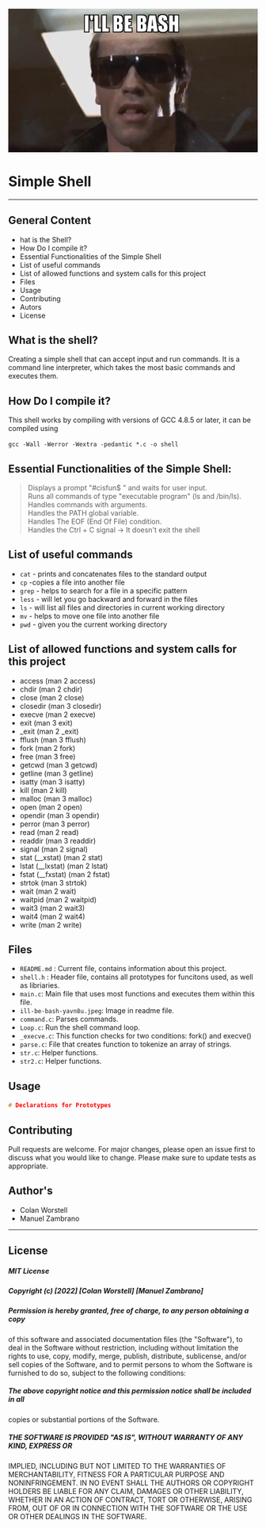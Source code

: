 ![Shell](https://github.com/ColanWorstellProgramming/holbertonschool-simple_shell/blob/master/ill-be-bash-yavn8u.jpeg) <br>
# Simple Shell
****

## General Content

* hat is the Shell?
* How Do I compile it?
* Essential Functionalities of the Simple Shell
* List of useful commands
* List of allowed functions and system calls for this project
* Files
* Usage
* Contributing
* Autors
* License

## What is the shell?

Creating a simple shell that can accept input and run commands.
It is a command line interpreter, which takes the most basic commands and executes them. 

## How Do I compile it?

This shell works by compiling with versions of GCC 4.8.5 or later, it can be compiled
using 

`gcc -Wall -Werror -Wextra -pedantic *.c -o shell`


## Essential Functionalities of the Simple Shell:

> Displays a prompt "#cisfun$ " and waits for user input.\
> Runs all commands of type "executable program" (ls and /bin/ls).\
> Handles commands with arguments.\
> Handles the PATH global variable.\
> Handles The EOF (End Of File) condition.\
> Handles the Ctrl + C signal -> It doesn't exit the shell


## List of useful commands

* `cat` - prints and concatenates files to the standard output
* `cp` -copies a file into another file
* `grep` - helps to search for a file in a specific pattern
* `less` - will let you go backward and forward in the files
* `ls` - will list all files and directories in current working directory
* `mv` - helps to move one file into another file
* `pwd` - given you the current working directory


## List of allowed functions and system calls for this project
 - access (man 2 access)
 - chdir (man 2 chdir)
 - close (man 2 close)
 - closedir (man 3 closedir)
 - execve (man 2 execve)
 - exit (man 3 exit)
 - _exit (man 2 _exit)
 - fflush (man 3 fflush)
 - fork (man 2 fork)
 - free (man 3 free)
 - getcwd (man 3 getcwd)
 - getline (man 3 getline)
 - isatty (man 3 isatty)
 - kill (man 2 kill)
 - malloc (man 3 malloc)
 - open (man 2 open)
 - opendir (man 3 opendir)
 - perror (man 3 perror)
 - read (man 2 read)
 - readdir (man 3 readdir)
 - signal (man 2 signal)
 - stat (__xstat) (man 2 stat)
 - lstat (__lxstat) (man 2 lstat)
 - fstat (__fxstat) (man 2 fstat)
 - strtok (man 3 strtok)
 - wait (man 2 wait)
 - waitpid (man 2 waitpid)
 - wait3 (man 2 wait3)
 - wait4 (man 2 wait4)
 - write (man 2 write)



## Files

* `README.md` : Current file, contains information about this project.
* `shell.h` : Header file, contains all prototypes for funcitons used, as well as libriaries.
* `main.c`: Main file that uses most functions and executes them within this file.
* `ill-be-bash-yavn8u.jpeg`: Image in readme file.
* `command.c`: Parses commands.
* `Loop.c`: Run the shell command loop.
* `_execve.c`: This function checks for two conditions: fork() and execve()
* `parse.c`: File that creates function to tokenize an array of strings.
* `str.c`: Helper functions.
* `str2.c`: Helper functions.

## Usage

```c
# Declarations for Prototypes

```

## Contributing

Pull requests are welcome. For major changes, please open an issue first
to discuss what you would like to change.
Please make sure to update tests as appropriate.

## Author's

- Colan Worstell
- Manuel Zambrano

****
## License

##### MIT License
##### Copyright (c) [2022] [Colan Worstell] [Manuel Zambrano]
##### Permission is hereby granted, free of charge, to any person obtaining a copy
of this software and associated documentation files (the "Software"), to deal
in the Software without restriction, including without limitation the rights
to use, copy, modify, merge, publish, distribute, sublicense, and/or sell
copies of the Software, and to permit persons to whom the Software is
furnished to do so, subject to the following conditions:
##### The above copyright notice and this permission notice shall be included in all
copies or substantial portions of the Software.

##### THE SOFTWARE IS PROVIDED "AS IS", WITHOUT WARRANTY OF ANY KIND, EXPRESS OR
IMPLIED, INCLUDING BUT NOT LIMITED TO THE WARRANTIES OF MERCHANTABILITY,
FITNESS FOR A PARTICULAR PURPOSE AND NONINFRINGEMENT. IN NO EVENT SHALL THE
AUTHORS OR COPYRIGHT HOLDERS BE LIABLE FOR ANY CLAIM, DAMAGES OR OTHER
LIABILITY, WHETHER IN AN ACTION OF CONTRACT, TORT OR OTHERWISE, ARISING FROM,
OUT OF OR IN CONNECTION WITH THE SOFTWARE OR THE USE OR OTHER DEALINGS IN THE
SOFTWARE.
